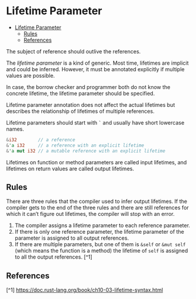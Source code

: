 # Lifetime Parameter
- [Lifetime Parameter](#lifetime-parameter)
  - [Rules](#rules)
  - [References](#references)

The subject of reference should outlive the references. 

The *lifetime parameter* is a kind of generic. Most time, lifetimes are implicit and could be inferred. However, it must be annotated explicitly if multiple values are possible. 

In case, the borrow checker and programmer both do not know the concrete lifetime, the lifetime parameter should be specified.

Lifetime parameter annotation does not affect the actual lifetimes but describes the relationship of lifetimes of multiple references. 

Lifetime parameters should start with `` ` `` and usually have short lowercase names.
```rust
&i32        // a reference
&'a i32     // a reference with an explicit lifetime
&'a mut i32 // a mutable reference with an explicit lifetime
```
Lifetimes on function or method parameters are called input lifetimes, and lifetimes on return values are called output lifetimes. 

## Rules
There are three rules that the compiler used to infer output lifetimes. If the compiler gets to the end of the three rules and there are still references for which it can’t figure out lifetimes, the compiler will stop with an error.

1. The compiler assigns a lifetime parameter to each reference parameter.
2. If there is only one reference parameter, the lifetime parameter of the parameter is assigned to all output references.
3. If there are multiple parameters, but one of them is `&self` or `&mut self` (which means the function is a method) the lifetime of `self` is assigned to all the output references. 
[^1]

## References
[^1] https://doc.rust-lang.org/book/ch10-03-lifetime-syntax.html